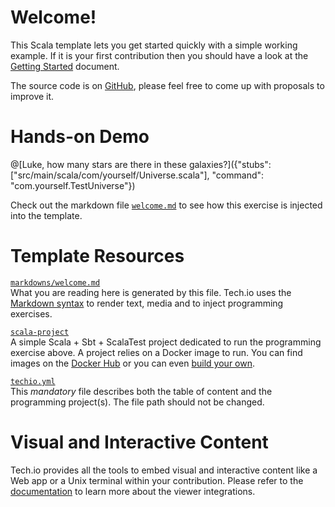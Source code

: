 # Welcome!

This Scala template lets you get started quickly with a simple working example. If it is your first contribution then you should have a look at the [Getting Started](https://tech.io/doc/getting-started-create-playground) document.


The source code is on [GitHub](https://github.com/TechDotIO/scala-template), please feel free to come up with proposals to improve it.

# Hands-on Demo

@[Luke, how many stars are there in these galaxies?]({"stubs": ["src/main/scala/com/yourself/Universe.scala"], "command": "com.yourself.TestUniverse"})

Check out the markdown file [`welcome.md`](https://github.com/TechDotIO/scala-template/blob/master/markdowns/welcome.md) to see how this exercise is injected into the template.

# Template Resources

[`markdowns/welcome.md`](https://github.com/TechDotIO/scala-template/blob/master/markdowns/welcome.md)  
What you are reading here is generated by this file. Tech.io uses the [Markdown syntax](https://tech.io/doc/reference-markdowns) to render text, media and to inject programming exercises.


[`scala-project`](https://github.com/TechDotIO/scala-template/tree/master/scala-project)  
A simple Scala + Sbt + ScalaTest project dedicated to run the programming exercise above. A project relies on a Docker image to run. You can find images on the [Docker Hub](https://hub.docker.com/explore/) or you can even [build your own](https://tech.io/doc/reference-runner).


[`techio.yml`](https://github.com/TechDotIO/scala-template/blob/master/techio.yml)  
This *mandatory* file describes both the table of content and the programming project(s). The file path should not be changed.

# Visual and Interactive Content

Tech.io provides all the tools to embed visual and interactive content like a Web app or a Unix terminal within your contribution. Please refer to the [documentation](https://tech.io/doc) to learn more about the viewer integrations.
